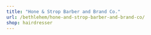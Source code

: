```yaml
---
title: "Hone & Strop Barber and Brand Co."
url: /bethlehem/hone-and-strop-barber-and-brand-co/
shop: hairdresser
---
```

